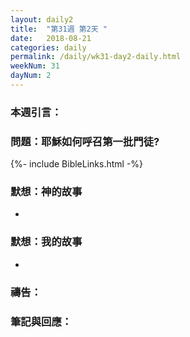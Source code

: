 ```yaml
---
layout: daily2
title:  "第31週 第2天 "
date:   2018-08-21
categories: daily
permalink: /daily/wk31-day2-daily.html
weekNum: 31
dayNum: 2
---
```


### 本週引言：


### 問題：耶穌如何呼召第一批門徒?

{%- include BibleLinks.html -%}

### 默想：神的故事 
+ 

### 默想：我的故事
+ 

### 禱告：

### 筆記與回應：
